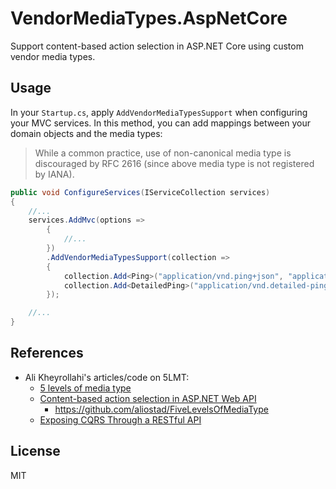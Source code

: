 # VendorMediaTypes.AspNetCore

Support content-based action selection in ASP.NET Core using custom vendor media types.

## Usage 

In your `Startup.cs`, apply `AddVendorMediaTypesSupport` when configuring your MVC services. In this method, you can add mappings between your domain objects and the media types:

> While a common practice, use of non-canonical media type is discouraged by RFC 2616 (since above media type is not registered by IANA).

```csharp
public void ConfigureServices(IServiceCollection services)
{
    //...
    services.AddMvc(options =>
        {
            //...
        })
        .AddVendorMediaTypesSupport(collection =>
        {
            collection.Add<Ping>("application/vnd.ping+json", "application/vnd.health-check+json");
            collection.Add<DetailedPing>("application/vnd.detailed-ping+json");
        });

    //...
}
```

## References

- Ali Kheyrollahi's articles/code on 5LMT:
  - [5 levels of media type](http://byterot.blogspot.com/2012/12/5-levels-of-media-type-rest-csds.html)
  - [Content-based action selection in ASP.NET Web API](http://byterot.blogspot.com/2013/11/Content-based-action-selection-ASP.NET-Web-API-REST-5LMT-Five-Levels-Of-Media-Type.html)
    - <https://github.com/aliostad/FiveLevelsOfMediaType>
  - [Exposing CQRS Through a RESTful API](https://www.infoq.com/articles/rest-api-on-cqrs/)

## License

MIT
